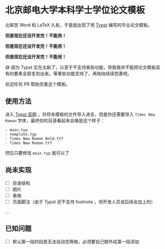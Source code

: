 # 北京邮电大学本科学士学位论文模板

北邮苦 Word 和 LaTeX 久矣，于是就出现了用 [Typst](https://github.com/typst/typst) 编写的毕业论文模板。

**但是现在还没开发完！不能用！**

**但是现在还没开发完！不能用！**

**但是现在还没开发完！不能用！**

😅 因为 Typst 实在太新了，以至于不支持某些功能，导致我并不能把论文模板具有的要素全部复刻出来。等某些功能支持了，再陆陆续续完善吧。

欢迎任何 PR 帮助完善这个模板。



## 使用方法

进入 [Typst 官网](https://typst.app/) ，并将本模板的文件导入进去，但是你还需要导入 `Times New Roman` 字体，最终你的目录看起来会像是这个样子：

```
- main.typ
- template.typ
- Times New Roman Bold.ttf
- Times New Roman.ttf
```

然后只要修改 `main.typ` 就可以了



## 尚未实现

- [ ] 目录结构
- [ ] 图片
- [ ] 表格
- [ ] 页面脚注（由于 Typst 还不支持 footnote ，但开发人员说后续会加上的）

...



## 已知问题

- [ ] 默认第一段的段首无法自动空两格，必须要自己额外给第一段添加